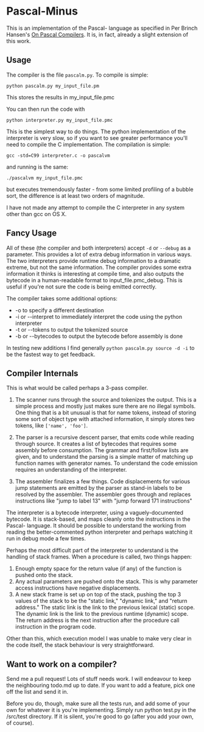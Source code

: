 Pascal-Minus
============

This is an implementation of the Pascal- language as specified in Per Brinch Hansen's [On Pascal Compilers](http://www.amazon.com/Brinch-Hansen-Pascal-Compilers/dp/0130830984/ref=sr_1_4?ie=UTF8&qid=1375247876&sr=8-4&keywords=pascal+compilers). It is, in fact, already a slight extension of this work.

Usage
-----

The compiler is the file `pascalm.py`. To compile is simple:

    python pascalm.py my_input_file.pm

This stores the results in my_input_file.pmc

You can then run the code with

    python interpreter.py my_input_file.pmc

This is the simplest way to do things. The python implementation of the interpreter is very slow, so if you want to see greater performance you'll need to compile the C implementation. The compilation is simple:

    gcc -std=C99 interpreter.c -o pascalvm

and running is the same:

    ./pascalvm my_input_file.pmc

but executes tremendously faster - from some limited profiling of a bubble sort, the difference is at least two orders of magnitude.

I have not made any attempt to compile the C interpreter in any system other than gcc on OS X.

Fancy Usage
-----------

All of these (the compiler and both interpreters) accept `-d` or `--debug` as a parameter. This provides a lot of extra debug information in various ways. The two interpreters provide runtime debug information to a dramatic extreme, but not the same information. The compiler provides some extra information it thinks is interesting at compile time, and also outputs the bytecode in a human-readable format to input_file.pmc_debug. This is useful if you're not sure the code is being emitted correctly.

The compiler takes some additional options:

* -o <output file> to specify a different destination
* -i or --interpret to immediately interpret the code using the python interpreter
* -t or --tokens to output the tokenized source
* -b or --bytecodes to output the bytecode before assembly is done

In testing new additions I find generally `python pascalm.py source -d -i` to be the fastest way to get feedback.

Compiler Internals
------------------

This is what would be called perhaps a 3-pass compiler.

1. The scanner runs through the source and tokenizes the output. This is a simple process and mostly just makes sure there are no illegal symbols. One thing that is a bit unusual is that for name tokens, instead of storing some sort of object type with attached information, it simply stores two tokens, like `['name', 'foo']`.

2. The parser is a recursive descent parser, that emits code while reading through source. It creates a list of bytecodes that requires some assembly before consumption. The grammar and first/follow lists are given, and to understand the parsing is a simple matter of matching up function names with generator names. To understand the code emission requires an understanding of the interpreter.

3. The assembler finalizes a few things. Code displacements for various jump statements are emitted by the parser as stand-in labels to be resolved by the assembler. The assembler goes through and replaces instructions like "jump to label 13" with "jump forward 171 instructions"

The interpreter is a bytecode interpreter, using a vaguely-documented bytecode. It is stack-based, and maps cleanly onto the instructions in the Pascal- language. It should be possible to understand the working from reading the better-commented python interpreter and perhaps watching it run in debug mode a few times.

Perhaps the most difficult part of the interpreter to understand is the handling of stack frames. When a procedure is called, two things happen:

1. Enough empty space for the return value (if any) of the function is pushed onto the stack.
2. Any actual parameters are pushed onto the stack. This is why parameter access instructions have negative displacements.
3. A new stack frame is set up on top of the stack, pushing the top 3 values of the stack to be the "static link," "dynamic link," and "return address." The static link is the link to the previous lexical (static) scope. The dynamic link is the link to the previous runtime (dynamic) scope. The return address is the next instruction after the procedure call instruction in the program code. 

Other than this, which execution model I was unable to make very clear in the code itself, the stack behaviour is very straightforward.

Want to work on a compiler?
---------------------------

Send me a pull request! Lots of stuff needs work. I will endeavour to keep the neighbouring todo.md up to date. If you want to add a feature, pick one off the list and send it in.

Before you do, though, make sure all the tests run, and add some of your own for whatever it is you're implementing. Simply run python test.py in the /src/test directory. If it is silent, you're good to go (after you add your own, of course).
